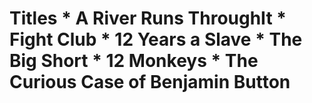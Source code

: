 # Titles * A River Runs ThroughIt * Fight Club * 12 Years a Slave * The Big Short * 12 Monkeys * The Curious Case of Benjamin Button
